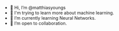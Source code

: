 - 👋 Hi, I’m @matthiasyoungs
- 👀 I'm trying to learn more about machine learning.
- 🌱 I’m currently learning Neural Networks.
- 💞️ I’m open to collaboration.

<!---
matthiasyoungs/matthiasyoungs is a ✨ special ✨ repository because its `README.md` (this file) appears on your GitHub profile.
You can click the Preview link to take a look at your changes.
--->
